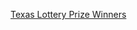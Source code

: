 [Texas Lottery Prize Winners](https://data.texas.gov/dataset/Winners-List-of-Texas-Lottery-Prizes/54pj-3dxy)
